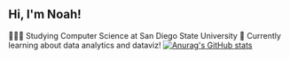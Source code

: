 ## Hi, I'm Noah!
👩🏻‍🎓 Studying Computer Science at San Diego State University
💭 Currently learning about data analytics and dataviz!
[![Anurag's GitHub stats](https://github-readme-stats.vercel.app/api?username=00knowah&show_icons=true&theme=radical)](https://github.com/anuraghazra/github-readme-stats)

